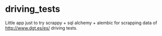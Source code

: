 # driving_tests

Little app just to try scrappy + sql alchemy + alembic for scrapping data of http://www.dgt.es/es/ driving tests.
